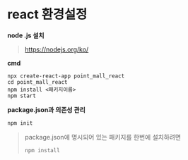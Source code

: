 # react 환경설정
**node .js 설치**

> https://nodejs.org/ko/



**cmd**

```shell
npx create-react-app point_mall_react
cd point_mall_react
npm install <패키지이름>
npm start
```



**package.json과 의존성 관리**

```shell
npm init
```

> package.json에 명시되어 있는 패키지를 한번에 설치하려면
>
> ```shell
> npm install
> ```

